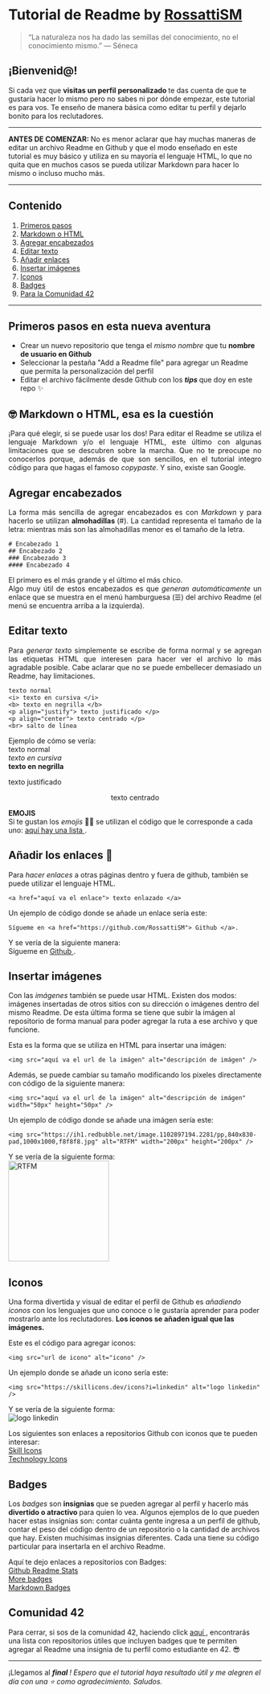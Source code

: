 # Tutorial de Readme by <a href="https://github.com/RossattiSM"> RossattiSM </a>

> “La naturaleza nos ha dado las semillas del conocimiento, no el conocimiento mismo.” ― Séneca

## ¡Bienvenid@!

Si cada vez que <b> visitas un perfil personalizado </b> te das cuenta de que te gustaría hacer lo mismo pero no sabes ni por dónde empezar, este tutorial es para vos. 
Te enseño de manera básica como editar tu perfil y dejarlo bonito para los reclutadores. <br>

<hr>
<b> ANTES DE COMENZAR:  </b> No es menor aclarar que hay muchas maneras de editar un archivo Readme en Github y que el modo enseñado en este tutorial es muy básico y utiliza en su mayoría el lenguaje HTML, lo que no quita que en muchos casos se pueda utilizar Markdown para hacer lo mismo o incluso mucho más. <br>
<hr>


## Contenido 

<p align="center">
  <ol>
    <li> <a href="https://github.com/RossattiSM/tutorial-perfil-readme#primeros-pasos-en-esta-nueva-aventura"> Primeros pasos </a> </li>
    <li> <a href="https://github.com/RossattiSM/tutorial-perfil-readme#-markdown-o-html-esa-es-la-cuesti%C3%B3n"> Markdown o HTML </a> </li>
    <li> <a href="https://github.com/RossattiSM/tutorial-perfil-readme#agregar-encabezados"> Agregar encabezados </a> </li>
    <li> <a href="https://github.com/RossattiSM/tutorial-perfil-readme#editar-texto"> Editar texto </a> </li>
    <li> <a href="https://github.com/RossattiSM/tutorial-perfil-readme#a%C3%B1adir-los-enlaces-"> Añadir enlaces </a> </li>
    <li> <a href="https://github.com/RossattiSM/tutorial-perfil-readme#insertar-im%C3%A1genes"> Insertar imágenes </a> </li>
    <li> <a href="https://github.com/RossattiSM/tutorial-perfil-readme#iconos"> Iconos </a> </li>
    <li> <a href="https://github.com/RossattiSM/tutorial-perfil-readme#badges"> Badges </a> </li>
    <li> <a href="https://github.com/RossattiSM/tutorial-perfil-readme#comunidad-42"> Para la Comunidad 42 </a> </li>
    
  </ol>
</p>

<hr>

## Primeros pasos en esta nueva aventura 

<p align="justify">
<ul>
  <li> Crear un nuevo repositorio que tenga el <i> mismo nombre </i> que tu <b> nombre de usuario en Github </b> </li> 
  <li> Seleccionar la pestaña </i> "Add a Readme file" para agregar un Readme que permita la personalización del perfil </li> 
  <li> Editar el archivo fácilmente desde Github con los <b> <i> tips </i> </b> que doy en este repo ✨ </li> 
</ul>
 </p>

## 🤓 Markdown o HTML, esa es la cuestión 

<p align="justify">
¡Para qué elegir, si se puede usar los dos! Para editar el Readme se utiliza el lenguaje Markdown y/o el lenguaje HTML, este último con algunas limitaciones que se descubren sobre la marcha. Que no te preocupe no conocerlos porque, además de que son sencillos, en el tutorial integro código para que hagas el famoso <i> copypaste</i>. Y sino, existe san Google.
 </p>

## Agregar encabezados

<p align="justify">
La forma más sencilla de agregar encabezados es con <i> Markdown </i> y para hacerlo se utilizan <b> almohadillas </b> (#). La cantidad representa el tamaño de la letra: mientras más son las almohadillas menor es el tamaño de la letra.
 </p>
 
```
# Encabezado 1 
## Encabezado 2 
### Encabezado 3
#### Encabezado 4
```
<p align="justify">
El primero es el más grande y el último el más chico. <br>
Algo muy útil de estos encabezados es que <i> generan automáticamente </i> un enlace que se muestra en el menú hamburguesa (☰) del archivo Readme (el menú se encuentra arriba a la izquierda).
</p>

## Editar texto

<p align="justify">
Para <i> generar texto </i> simplemente se escribe de forma normal y se agregan las etiquetas HTML que interesen para hacer ver el archivo lo más agradable posible. Cabe aclarar que no se puede embellecer demasiado un Readme, hay limitaciones. </p>
 
 ```
texto normal
<i> texto en cursiva </i>
<b> texto en negrilla </b>
<p align="justify"> texto justificado </p>
<p align="center"> texto centrado </p>
<br> salto de línea
```

Ejemplo de cómo se vería: <br>
texto normal <br> 
<i> texto en cursiva </i> <br> 
<b> texto en negrilla </b>
<p align="justify"> texto justificado </p>
<p align="center"> texto centrado </p>

<b> EMOJIS </b> <br> 
Si te gustan los <i>  emojis </i> 🤩😎 se utilizan el código que le corresponde a cada uno: <a href="https://gist.github.com/rxaviers/7360908"> aquí hay una lista </a>.

## Añadir los enlaces 🔗

Para <i> hacer enlaces </i> a otras páginas dentro y fuera de github, también se puede utilizar el lenguaje HTML. <br>
 ```
 <a href="aquí va el enlace"> texto enlazado </a>
 ```
Un ejemplo de código donde se añade un enlace sería este:
```
Sígueme en <a href="https://github.com/RossattiSM"> Github </a>.
 ```
Y se vería de la siguiente manera: <br> 
Sígueme en <a href="https://github.com/RossattiSM"> Github </a>.
 
## Insertar imágenes

Con las <i> imágenes </i> también se puede usar HTML. Existen dos modos: imágenes insertadas de otros sitios con su dirección o imágenes dentro del mismo Readme. De esta última forma se tiene que subir la imágen al repositorio de forma manual para poder agregar la ruta a ese archivo y que funcione. <br>

Esta es la forma que se utiliza en HTML para insertar una imágen:
 ```
 <img src="aquí va el url de la imágen" alt="descripción de imágen" />
 ```
 
Además, se puede cambiar su tamaño modificando los pixeles directamente con código de la siguiente manera:
 ```
 <img src="aquí va el url de la imágen" alt="descripción de imágen" width="50px" height="50px" />
 ```
 
 Un ejemplo de código donde se añade una imágen sería este:
 ```
 <img src="https://ih1.redbubble.net/image.1102897194.2281/pp,840x830-pad,1000x1000,f8f8f8.jpg" alt="RTFM" width="200px" height="200px" />
 ```

Y se vería de la siguiente forma: <br> 
<img src="https://ih1.redbubble.net/image.1102897194.2281/pp,840x830-pad,1000x1000,f8f8f8.jpg" alt="RTFM" width="200px" height="200px" />


## Iconos

Una forma divertida y visual de editar el perfil de Github es <i> añadiendo iconos </i> con los lenguajes que uno conoce o le gustaría aprender para poder mostrarlo ante los reclutadores. <b> Los iconos se añaden igual que las imágenes. </b> <br>

Este es el código para agregar iconos:

 ```
 <img src="url de icono" alt="icono" />
 ```
 
 Un ejemplo donde se añade un icono sería este:
 ```
 <img src="https://skillicons.dev/icons?i=linkedin" alt="logo linkedin" />
 ```
 
Y se vería de la siguiente forma: <br> 
 <img src="https://skillicons.dev/icons?i=linkedin" alt="logo linkedin" /> <br>

Los siguientes son enlaces a repositorios Github con iconos que te pueden interesar: <br>
<a href="https://github.com/tandpfun/skill-icons"> Skill Icons </a> <br>
<a href="https://github.com/marwin1991/profile-technology-icons"> Technology Icons </a> <br>

## Badges

Los <i> badges </i> son <b> insignias </b> que se pueden agregar al perfil y hacerlo más <b> divertido o atractivo </b> para quien lo vea. Algunos ejemplos de lo que pueden hacer estas insignias son: contar cuánta gente ingresa a un perfil de github, contar el peso del código dentro de un repositorio o la cantidad de archivos que hay. Existen muchísimas insignias diferentes. Cada una tiene su código particular para insertarla en el archivo Readme. <br>

Aquí te dejo enlaces a repositorios con Badges: <br>
<a href="https://github.com/anuraghazra/github-readme-stats"> Github Readme Stats </a> <br>
<a href="https://github.com/Naereen/badges"> More badges </a> <br>
<a href="https://github.com/Ileriayo/markdown-badges"> Markdown Badges </a> <br>

## Comunidad 42

Para cerrar, si sos de la comunidad 42, haciendo click <a href="https://github.com/stars/RossattiSM/lists/42-school"> aquí </a>, encontrarás una lista con repositorios útiles que incluyen badges que te permiten agregar al Readme una insignia de tu perfil como estudiante en 42. 😎 <br>

 <hr>
 ¡Llegamos al <i> <b> final </b>! Espero que el tutorial haya resultado útil y me alegren el día con una ⭐ como agradecimiento. Saludos.
